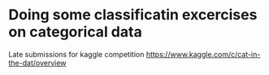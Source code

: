 # Doing some classificatin excercises on categorical data

Late submissions for kaggle competition https://www.kaggle.com/c/cat-in-the-dat/overview


